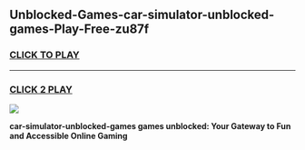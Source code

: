 
## Unblocked-Games-car-simulator-unblocked-games-Play-Free-zu87f
<h3>
<a href="https://premium76.site?title=car-simulator-unblocked-games&ref=15A">CLICK TO PLAY</a></h3>
<hr>

<h3>
<a href="https://premium76.site?title=car-simulator-unblocked-games&ref=15A">CLICK 2 PLAY</a>
  
</h3>

<a href="https://premium76.site?title=car-simulator-unblocked-games&ref=15A"><img src="https://clearcache.store/games.png"></a>


**car-simulator-unblocked-games games unblocked: Your Gateway to Fun and Accessible Online Gaming**
